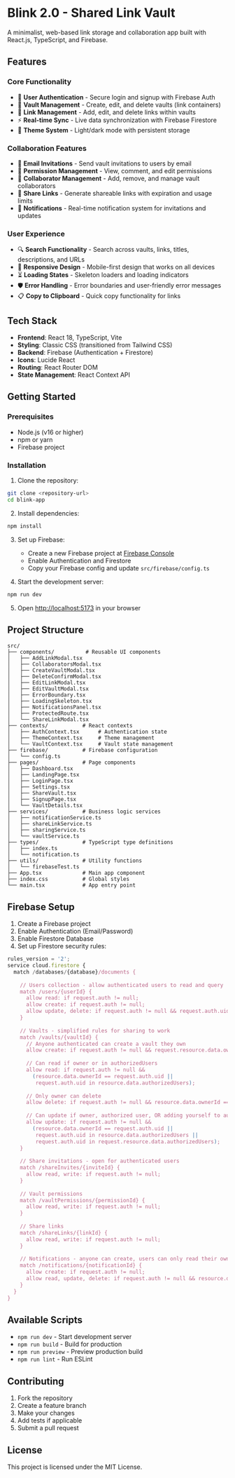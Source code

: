 # Blink 2.0 - Shared Link Vault

A minimalist, web-based link storage and collaboration app built with React.js, TypeScript, and Firebase.

## Features

### Core Functionality
- 🔐 **User Authentication** - Secure login and signup with Firebase Auth
- 📁 **Vault Management** - Create, edit, and delete vaults (link containers)
- 🔗 **Link Management** - Add, edit, and delete links within vaults
- ⚡ **Real-time Sync** - Live data synchronization with Firebase Firestore
- 🎨 **Theme System** - Light/dark mode with persistent storage

### Collaboration Features
- 📧 **Email Invitations** - Send vault invitations to users by email
- 🔑 **Permission Management** - View, comment, and edit permissions
- 👥 **Collaborator Management** - Add, remove, and manage vault collaborators
- 🔗 **Share Links** - Generate shareable links with expiration and usage limits
- 🔔 **Notifications** - Real-time notification system for invitations and updates

### User Experience
- 🔍 **Search Functionality** - Search across vaults, links, titles, descriptions, and URLs
- 📱 **Responsive Design** - Mobile-first design that works on all devices
- ⏳ **Loading States** - Skeleton loaders and loading indicators
- 🛡️ **Error Handling** - Error boundaries and user-friendly error messages
- 📋 **Copy to Clipboard** - Quick copy functionality for links

## Tech Stack

- **Frontend**: React 18, TypeScript, Vite
- **Styling**: Classic CSS (transitioned from Tailwind CSS)
- **Backend**: Firebase (Authentication + Firestore)
- **Icons**: Lucide React
- **Routing**: React Router DOM
- **State Management**: React Context API

## Getting Started

### Prerequisites

- Node.js (v16 or higher)
- npm or yarn
- Firebase project

### Installation

1. Clone the repository:
```bash
git clone <repository-url>
cd blink-app
```

2. Install dependencies:
```bash
npm install
```

3. Set up Firebase:
   - Create a new Firebase project at [Firebase Console](https://console.firebase.google.com/)
   - Enable Authentication and Firestore
   - Copy your Firebase config and update `src/firebase/config.ts`

4. Start the development server:
```bash
npm run dev
```

5. Open [http://localhost:5173](http://localhost:5173) in your browser

## Project Structure

```
src/
├── components/          # Reusable UI components
│   ├── AddLinkModal.tsx
│   ├── CollaboratorsModal.tsx
│   ├── CreateVaultModal.tsx
│   ├── DeleteConfirmModal.tsx
│   ├── EditLinkModal.tsx
│   ├── EditVaultModal.tsx
│   ├── ErrorBoundary.tsx
│   ├── LoadingSkeleton.tsx
│   ├── NotificationsPanel.tsx
│   ├── ProtectedRoute.tsx
│   └── ShareLinkModal.tsx
├── contexts/           # React contexts
│   ├── AuthContext.tsx      # Authentication state
│   ├── ThemeContext.tsx     # Theme management
│   └── VaultContext.tsx     # Vault state management
├── firebase/           # Firebase configuration
│   └── config.ts
├── pages/              # Page components
│   ├── Dashboard.tsx
│   ├── LandingPage.tsx
│   ├── LoginPage.tsx
│   ├── Settings.tsx
│   ├── ShareVault.tsx
│   ├── SignupPage.tsx
│   └── VaultDetails.tsx
├── services/           # Business logic services
│   ├── notificationService.ts
│   ├── shareLinkService.ts
│   ├── sharingService.ts
│   └── vaultService.ts
├── types/              # TypeScript type definitions
│   ├── index.ts
│   └── notification.ts
├── utils/              # Utility functions
│   └── firebaseTest.ts
├── App.tsx             # Main app component
├── index.css           # Global styles
└── main.tsx            # App entry point
```

## Firebase Setup

1. Create a Firebase project
2. Enable Authentication (Email/Password)
3. Enable Firestore Database
4. Set up Firestore security rules:

```javascript
rules_version = '2';
service cloud.firestore {
  match /databases/{database}/documents {
    
    // Users collection - allow authenticated users to read and query
    match /users/{userId} {
      allow read: if request.auth != null;
      allow create: if request.auth != null;
      allow update, delete: if request.auth != null && request.auth.uid == userId;
    }
    
    // Vaults - simplified rules for sharing to work
    match /vaults/{vaultId} {
      // Anyone authenticated can create a vault they own
      allow create: if request.auth != null && request.resource.data.ownerId == request.auth.uid;
      
      // Can read if owner or in authorizedUsers
      allow read: if request.auth != null && 
        (resource.data.ownerId == request.auth.uid || 
         request.auth.uid in resource.data.authorizedUsers);
      
      // Only owner can delete
      allow delete: if request.auth != null && resource.data.ownerId == request.auth.uid;
      
      // Can update if owner, authorized user, OR adding yourself to authorizedUsers
      allow update: if request.auth != null && 
        (resource.data.ownerId == request.auth.uid || 
         request.auth.uid in resource.data.authorizedUsers ||
         request.auth.uid in request.resource.data.authorizedUsers);
    }
    
    // Share invitations - open for authenticated users
    match /shareInvites/{inviteId} {
      allow read, write: if request.auth != null;
    }
    
    // Vault permissions
    match /vaultPermissions/{permissionId} {
      allow read, write: if request.auth != null;
    }
    
    // Share links
    match /shareLinks/{linkId} {
      allow read, write: if request.auth != null;
    }
    
    // Notifications - anyone can create, users can only read their own
    match /notifications/{notificationId} {
      allow create: if request.auth != null;
      allow read, update, delete: if request.auth != null && resource.data.userId == request.auth.uid;
    }
  }
}
```

## Available Scripts

- `npm run dev` - Start development server
- `npm run build` - Build for production
- `npm run preview` - Preview production build
- `npm run lint` - Run ESLint

## Contributing

1. Fork the repository
2. Create a feature branch
3. Make your changes
4. Add tests if applicable
5. Submit a pull request

## License

This project is licensed under the MIT License.